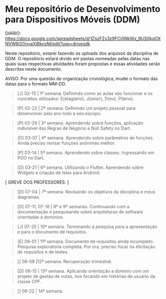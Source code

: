 # Meu repositório de Desenvolvimento para Dispositivos Móveis (DDM)

DIÁRIO: https://docs.google.com/spreadsheets/d/1ZszFZx3z9FCj0NkWx_9US0kgOXNVW6I2OnyaXiBknzM/edit?usp=drivesdk

Neste repositório, estarei fazendo os uploads dos arquivos da disciplina de DDM.
O repositório estará divido em pastas nomeadas pelas datas nas quais suas respectivas atividades foram propostas
e essas atividades serão descritas neste documento.

AVISO: Por uma questão de organização cronológica, mudei o formato das datas para o formato MM-DD.

> [J] 02-15 | 1ª semana. Definindo como as aulas vão funcionar e os conceitos utilizados: E(stagiário), J(únior), D(ev), P(leno).

> [P] 02-22 | 2ª semana. Definindo um projeto pessoal para desenvolver pelo ano todo e seu escopo.

> [P] 02-29 | 3ª semana. Aprendendo sobre funções, aplicação indivisível das Regras de Negócio e Null Safety no Dart.

> [D] 03-07 | 4ª semana. Aprendendo sobre parâmetros de funções. Ainda preciso revisar funções anônimas melhor.

> [P] 03-14 | 5ª semana. Aprendendo sobre classes. Ingressando em POO no Dart.

> [D] 03-21 | 6ª semana. Utilizando o Flutter. Aprendendo sobre Widgets e criação de telas para Android.

[ GREVE DOS PROFESSORES. ]

> [D] 07-04 | 7ª semana. Revisando os objetivos da disciplina e meus diagramas.

> [D] 07-11, 07-18 | 8ª e 9ª semanas. Continuando com a documentação e pesquisando sobre arquiteturas de software orientadas a domínios.

> [J] 07-25 | 10ª semana. Terminando a pesquisa para a apresentação e para o documento de requisitos.

> [E] 08-01 | 11ª semana. Documento de requisitos ainda incompleto. Pesquisa exploratória completa. Por ora, preciso focar na elicitação de requisitos e de testes.

> [] 08-08 |12ª semana. Recuperação trimestral.

> [D] 08-15 | 13ª semana. Aplicando orientação a domínio com um projeto de gestão de notas, nos focando em histórias de usuário da classe CPF.

> [] 08-22 | 14ª semana.